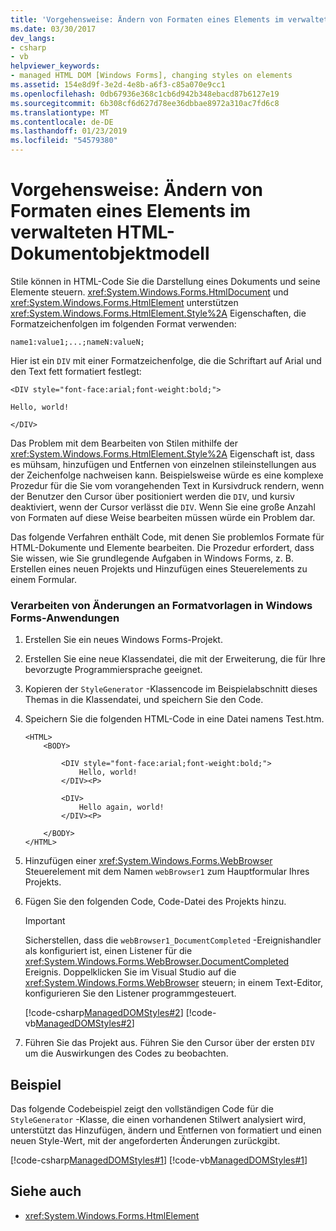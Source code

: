 ```yaml
---
title: 'Vorgehensweise: Ändern von Formaten eines Elements im verwalteten HTML-Dokumentobjektmodell'
ms.date: 03/30/2017
dev_langs:
- csharp
- vb
helpviewer_keywords:
- managed HTML DOM [Windows Forms], changing styles on elements
ms.assetid: 154e8d9f-3e2d-4e8b-a6f3-c85a070e9cc1
ms.openlocfilehash: 0db67936e368c1cb6d942b348ebacd87b6127e19
ms.sourcegitcommit: 6b308cf6d627d78ee36dbbae8972a310ac7fd6c8
ms.translationtype: MT
ms.contentlocale: de-DE
ms.lasthandoff: 01/23/2019
ms.locfileid: "54579380"
---
```

# <a name="how-to-change-styles-on-an-element-in-the-managed-html-document-object-model"></a>Vorgehensweise: Ändern von Formaten eines Elements im verwalteten HTML-Dokumentobjektmodell
Stile können in HTML-Code Sie die Darstellung eines Dokuments und seine Elemente steuern. <xref:System.Windows.Forms.HtmlDocument> und <xref:System.Windows.Forms.HtmlElement> unterstützen <xref:System.Windows.Forms.HtmlElement.Style%2A> Eigenschaften, die Formatzeichenfolgen im folgenden Format verwenden:  
  
 `name1:value1;...;nameN:valueN;`  
  
 Hier ist ein `DIV` mit einer Formatzeichenfolge, die die Schriftart auf Arial und den Text fett formatiert festlegt:  
  
 `<DIV style="font-face:arial;font-weight:bold;">`  
  
 `Hello, world!`  
  
 `</DIV>`  
  
 Das Problem mit dem Bearbeiten von Stilen mithilfe der <xref:System.Windows.Forms.HtmlElement.Style%2A> Eigenschaft ist, dass es mühsam, hinzufügen und Entfernen von einzelnen stileinstellungen aus der Zeichenfolge nachweisen kann. Beispielsweise würde es eine komplexe Prozedur für die Sie vom vorangehenden Text in Kursivdruck rendern, wenn der Benutzer den Cursor über positioniert werden die `DIV`, und kursiv deaktiviert, wenn der Cursor verlässt die `DIV`. Wenn Sie eine große Anzahl von Formaten auf diese Weise bearbeiten müssen würde ein Problem dar.  
  
 Das folgende Verfahren enthält Code, mit denen Sie problemlos Formate für HTML-Dokumente und Elemente bearbeiten. Die Prozedur erfordert, dass Sie wissen, wie Sie grundlegende Aufgaben in Windows Forms, z. B. Erstellen eines neuen Projekts und Hinzufügen eines Steuerelements zu einem Formular.  
  
### <a name="to-process-style-changes-in-a-windows-forms-application"></a>Verarbeiten von Änderungen an Formatvorlagen in Windows Forms-Anwendungen  
  
1.  Erstellen Sie ein neues Windows Forms-Projekt.  
  
2.  Erstellen Sie eine neue Klassendatei, die mit der Erweiterung, die für Ihre bevorzugte Programmiersprache geeignet.  
  
3.  Kopieren der `StyleGenerator` -Klassencode im Beispielabschnitt dieses Themas in die Klassendatei, und speichern Sie den Code.  
  
4.  Speichern Sie die folgenden HTML-Code in eine Datei namens Test.htm.  
  
    ```  
    <HTML>  
        <BODY>  
  
            <DIV style="font-face:arial;font-weight:bold;">  
                Hello, world!  
            </DIV><P>  
  
            <DIV>  
                Hello again, world!  
            </DIV><P>  
  
        </BODY>  
    </HTML>  
    ```  
  
5.  Hinzufügen einer <xref:System.Windows.Forms.WebBrowser> Steuerelement mit dem Namen `webBrowser1` zum Hauptformular Ihres Projekts.  
  
6.  Fügen Sie den folgenden Code, Code-Datei des Projekts hinzu.  
  
    > [!IMPORTANT]
    >  Sicherstellen, dass die `webBrowser1_DocumentCompleted` -Ereignishandler als konfiguriert ist, einen Listener für die <xref:System.Windows.Forms.WebBrowser.DocumentCompleted> Ereignis. Doppelklicken Sie im Visual Studio auf die <xref:System.Windows.Forms.WebBrowser> steuern; in einem Text-Editor, konfigurieren Sie den Listener programmgesteuert.  
  
     [!code-csharp[ManagedDOMStyles#2](../../../../samples/snippets/csharp/VS_Snippets_Winforms/ManagedDOMStyles/CS/Form1.cs#2)]
     [!code-vb[ManagedDOMStyles#2](../../../../samples/snippets/visualbasic/VS_Snippets_Winforms/ManagedDOMStyles/VB/Form1.vb#2)]  
  
7.  Führen Sie das Projekt aus. Führen Sie den Cursor über der ersten `DIV` um die Auswirkungen des Codes zu beobachten.  
  
## <a name="example"></a>Beispiel  
 Das folgende Codebeispiel zeigt den vollständigen Code für die `StyleGenerator` -Klasse, die einen vorhandenen Stilwert analysiert wird, unterstützt das Hinzufügen, ändern und Entfernen von formatiert und einen neuen Style-Wert, mit der angeforderten Änderungen zurückgibt.  
  
 [!code-csharp[ManagedDOMStyles#1](../../../../samples/snippets/csharp/VS_Snippets_Winforms/ManagedDOMStyles/CS/StyleGenerator.cs#1)]
 [!code-vb[ManagedDOMStyles#1](../../../../samples/snippets/visualbasic/VS_Snippets_Winforms/ManagedDOMStyles/VB/StyleGenerator.vb#1)]  
  
## <a name="see-also"></a>Siehe auch
- <xref:System.Windows.Forms.HtmlElement>
